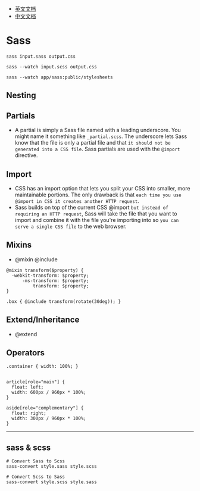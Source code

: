 - [英文文档](http://sass-lang.com/documentation/file.SASS_REFERENCE.html)
- [中文文档](https://www.sass.hk/docs/)

# Sass

```
sass input.sass output.css
```

```
sass --watch input.scss output.css
```

```
sass --watch app/sass:public/stylesheets
```

## Nesting

## Partials

-  A partial is simply a Sass file named with a leading underscore. You might name it something like `_partial.scss`. The underscore lets Sass know that the file is only a partial file and that `it should not be generated into a CSS file`. Sass partials are used with the `@import` directive.

## Import

- CSS has an import option that lets you split your CSS into smaller, more maintainable portions. The only drawback is that `each time you use @import in CSS it creates another HTTP request`.
- Sass builds on top of the current CSS @import `but instead of requiring an HTTP request`, Sass will take the file that you want to import and combine it with the file you're importing into so `you can serve a single CSS file` to the web browser.

## Mixins

- @mixin	@include

```
@mixin transform($property) {
  -webkit-transform: $property;
      -ms-transform: $property;
          transform: $property;
}

.box { @include transform(rotate(30deg)); }
```

## Extend/Inheritance

- @extend

## Operators

```
.container { width: 100%; }


article[role="main"] {
  float: left;
  width: 600px / 960px * 100%;
}

aside[role="complementary"] {
  float: right;
  width: 300px / 960px * 100%;
}
```

---

## sass & scss

```
# Convert Sass to Scss
sass-convert style.sass style.scss

# Convert Scss to Sass
sass-convert style.scss style.sass
```

